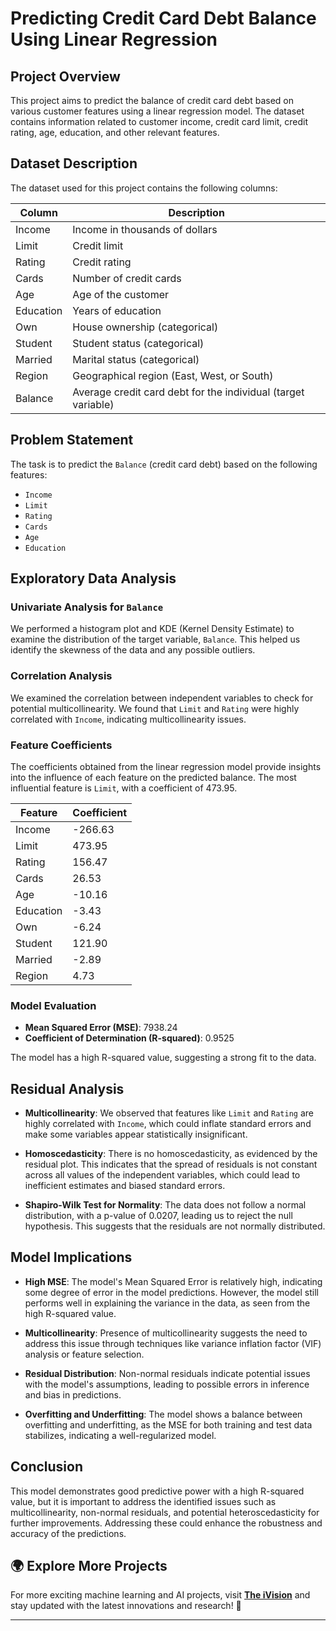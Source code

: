 # Predicting Credit Card Debt Balance Using Linear Regression

## Project Overview

This project aims to predict the balance of credit card debt based on various customer features using a linear regression model. The dataset contains information related to customer income, credit card limit, credit rating, age, education, and other relevant features.

## Dataset Description

The dataset used for this project contains the following columns:

| Column     | Description                                       |
|------------|---------------------------------------------------|
| Income     | Income in thousands of dollars                    |
| Limit      | Credit limit                                      |
| Rating     | Credit rating                                     |
| Cards      | Number of credit cards                            |
| Age        | Age of the customer                               |
| Education  | Years of education                                |
| Own        | House ownership (categorical)                     |
| Student    | Student status (categorical)                      |
| Married    | Marital status (categorical)                      |
| Region     | Geographical region (East, West, or South)        |
| Balance    | Average credit card debt for the individual (target variable) |

## Problem Statement

The task is to predict the `Balance` (credit card debt) based on the following features:
- `Income`
- `Limit`
- `Rating`
- `Cards`
- `Age`
- `Education`

## Exploratory Data Analysis

### Univariate Analysis for `Balance`
We performed a histogram plot and KDE (Kernel Density Estimate) to examine the distribution of the target variable, `Balance`. This helped us identify the skewness of the data and any possible outliers.

### Correlation Analysis
We examined the correlation between independent variables to check for potential multicollinearity. We found that `Limit` and `Rating` were highly correlated with `Income`, indicating multicollinearity issues.

### Feature Coefficients
The coefficients obtained from the linear regression model provide insights into the influence of each feature on the predicted balance. The most influential feature is `Limit`, with a coefficient of 473.95.

| Feature    | Coefficient |
|------------|-------------|
| Income     | -266.63     |
| Limit      | 473.95      |
| Rating     | 156.47      |
| Cards      | 26.53       |
| Age        | -10.16      |
| Education  | -3.43       |
| Own        | -6.24       |
| Student    | 121.90      |
| Married    | -2.89       |
| Region     | 4.73        |

### Model Evaluation
- **Mean Squared Error (MSE)**: 7938.24
- **Coefficient of Determination (R-squared)**: 0.9525

The model has a high R-squared value, suggesting a strong fit to the data.

## Residual Analysis

- **Multicollinearity**: We observed that features like `Limit` and `Rating` are highly correlated with `Income`, which could inflate standard errors and make some variables appear statistically insignificant.
  
- **Homoscedasticity**: There is no homoscedasticity, as evidenced by the residual plot. This indicates that the spread of residuals is not constant across all values of the independent variables, which could lead to inefficient estimates and biased standard errors.

- **Shapiro-Wilk Test for Normality**: The data does not follow a normal distribution, with a p-value of 0.0207, leading us to reject the null hypothesis. This suggests that the residuals are not normally distributed.

## Model Implications

- **High MSE**: The model's Mean Squared Error is relatively high, indicating some degree of error in the model predictions. However, the model still performs well in explaining the variance in the data, as seen from the high R-squared value.
  
- **Multicollinearity**: Presence of multicollinearity suggests the need to address this issue through techniques like variance inflation factor (VIF) analysis or feature selection.

- **Residual Distribution**: Non-normal residuals indicate potential issues with the model's assumptions, leading to possible errors in inference and bias in predictions.

- **Overfitting and Underfitting**: The model shows a balance between overfitting and underfitting, as the MSE for both training and test data stabilizes, indicating a well-regularized model.

## Conclusion

This model demonstrates good predictive power with a high R-squared value, but it is important to address the identified issues such as multicollinearity, non-normal residuals, and potential heteroscedasticity for further improvements. Addressing these could enhance the robustness and accuracy of the predictions.

## 🌍 Explore More Projects  
For more exciting machine learning and AI projects, visit **[The iVision](https://theivision.wordpress.com/)** and stay updated with the latest innovations and research! 🚀  

---
